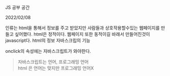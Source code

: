 JS 공부 공간


2022/02/08

인류는 html을 통해서 정보를 주고 받았지만 사람들과 상호작용할수있는 웹페이지를 만들고 싶어했다. html은 정적이다. 웹페이지 또한 동적이길 바래서 만들어진것이 javascript다. html의 정보 자바스크립의 기능  


onclick의 속성에는 자바스크립트가 와야한다.

>자바스크립트는 언어, 프로그래밍 언어  
>html 은 언어는 맞지만 프로그래밍 언어X